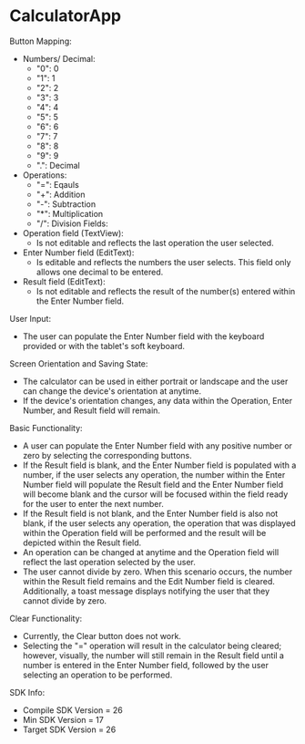 # CalculatorApp

Button Mapping:
  - Numbers/ Decimal: 
    - "0": 0
    - "1": 1
    - "2": 2
    - "3": 3
    - "4": 4
    - "5": 5
    - "6": 6
    - "7": 7
    - "8": 8
    - "9": 9
    - ".": Decimal
  - Operations: 
    - "=": Eqauls
    - "+": Addition
    - "-": Subtraction
    - "*": Multiplication
    - "/": Division
Fields:
  - Operation field (TextView):
    - Is not editable and reflects the last operation the user selected.
  - Enter Number field (EditText):
    - Is editable and reflects the numbers the user selects. This field only allows one decimal to be entered.
  - Result field (EditText):
    - Is not editable and reflects the result of the number(s) entered within the Enter Number field.

User Input:
  - The user can populate the Enter Number field with the keyboard provided or with the tablet's soft keyboard.
  
Screen Orientation and Saving State:
  - The calculator can be used in either portrait or landscape and the user can change the device's orientation at anytime.
  - If the device's orientation changes, any data within the Operation, Enter Number, and Result field will remain. 

Basic Functionality:
  - A user can populate the Enter Number field with any positive number or zero by selecting the corresponding buttons.
  - If the Result field is blank, and the Enter Number field is populated with a number, if the user selects any operation,
  the number within the Enter Number field will populate the Result field and the Enter Number field will become blank and
  the cursor will be focused within the field ready for the user to enter the next number.
  - If the Result field is not blank, and the Enter Number field is also not blank, if the user selects any operation, the 
  operation that was displayed within the Operation field will be performed and the result will be depicted within the Result field.
  - An operation can be changed at anytime and the Operation field will reflect the last operation selected by the user.
  - The user cannot divide by zero. When this scenario occurs, the number within the Result field remains and the Edit Number
  field is cleared. Additionally, a toast message displays notifying the user that they cannot divide by zero.

Clear Functionality:
  - Currently, the Clear button does not work.
  - Selecting the "=" operation will result in the calculator being cleared; however, visually, the number will still remain in the 
  Result field until a number is entered in the Enter Number field, followed by the user selecting an operation to be performed. 

SDK Info:
  - Compile SDK Version = 26
  - Min SDK Version = 17
  - Target SDK Version = 26
